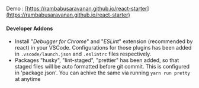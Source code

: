 Demo :  [https://rambabusaravanan.github.io/react-starter](https://rambabusaravanan.github.io/react-starter)

#### Developer Addons
- Install "_Debugger for Chrome_" and "_ESLint_" extension (recommended by react) in your VSCode. Configurations for those plugins has been added in `.vscode/launch.json` and `.eslintrc` files respectively.
- Packages "husky", "lint-staged", "prettier" has been added, so that staged files will be auto formatted before git commit. This is configured in 'package.json'. You can achive the same via running `yarn run pretty` at anytime